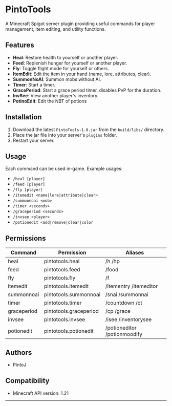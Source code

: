 # PintoTools

A Minecraft Spigot server plugin providing useful commands for player management, item editing, and utility functions.

## Features

- **Heal**: Restore health to yourself or another player.
- **Feed**: Replenish hunger for yourself or another player.
- **Fly**: Toggle flight mode for yourself or others.
- **ItemEdit**: Edit the item in your hand (name, lore, attributes, clear).
- **SummonNoAI**: Summon mobs without AI.
- **Timer**: Start a timer.
- **GracePeriod**: Start a grace period timer, disables PvP for the duration.
- **InvSee**: View another player's inventory.
- **PotinoEdit**: Edit the NBT of potions

## Installation

1. Download the latest `PintoTools-1.0.jar` from the `build/libs/` directory.
2. Place the jar file into your server's `plugins` folder.
3. Restart your server.

## Usage

Each command can be used in-game. Example usages:

- `/heal [player]`
- `/feed [player]`
- `/fly [player]`
- `/itemedit <name|lore|attribute|clear>`
- `/summonnoai <mob>`
- `/timer <seconds>`
- `/graceperiod <seconds>`
- `/invsee <player>`
- `/potionedit <add|remove|clear|color`

## Permissions

| Command        | Permission               | Aliases                      |
|----------------|--------------------------|------------------------------|
| heal           | pintotools.heal          | /h /hp                       |
| feed           | pintotools.feed          | /food                        |
| fly            | pintotools.fly           | /f                           |
| itemedit       | pintotools.itemedit      | /itementry /itemeditor       |
| summonnoai     | pintotools.summonnoai    | /snai /summonnai             |
| timer          | pintotools.timer         | /countdown /ct               |
| graceperiod    | pintotools.graceperiod   | /cp /grace                   |
| invsee         | pintotools.invsee        | /isee /inventorysee          |
| potionedit     | pintotools.potionedit    | /potioneditor /potionmoodify |

## Authors

- PintoJ

## Compatibility

- Minecraft API version: 1.21

---
